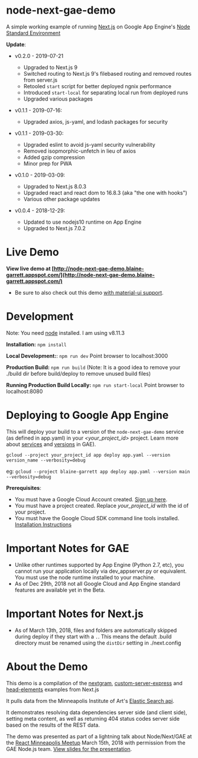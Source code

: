 # node-next-gae-demo
A simple working example of running [Next.js](https://nextjs.org/) on Google App Engine's [Node Standard Environment](https://cloud.google.com/appengine/docs/standard/nodejs/)

**Update**:
* v0.2.0 - 2019-07-21
  * Upgraded to Next.js 9
  * Switched routing to Next.js 9's filebased routing and removed routes from server.js
  * Retooled `start` script for better deployed ngnix performance
  * Introduced `start-local` for separating local run from deployed runs
  * Upgraded various packages

* v0.1.1 - 2019-07-16:
  * Upgraded axios, js-yaml, and lodash packages for security

* v0.1.1 - 2019-03-30:
  * Upgraded eslint to avoid js-yaml security vulnerability
  * Removed isopmorphic-unfetch in lieu of axios
  * Added gzip compression
  * Minor prep for PWA

* v0.1.0 - 2019-03-09:
  * Upgraded to Next.js 8.0.3
  * Upgraded react and react dom to 16.8.3 (aka "the one with hooks")
  * Various other package updates

* v0.0.4 - 2018-12-29:
  * Updated to use nodejs10 runtime on App Engine
  * Upgraded to Next.js 7.0.2

# Live Demo
**View live demo at [http://node-next-gae-demo.blaine-garrett.appspot.com/](http://node-next-gae-demo.blaine-garrett.appspot.com/)**

* Be sure to also check out this demo [with material-ui support](https://github.com/blainegarrett/material-node-next-gae-demo).


# Development
Note: You need [node](https://nodejs.org) installed. I am using v8.11.3

**Installation:** `npm install`

**Local Development:**: `npm run dev` Point browser to localhost:3000

**Production Build:** `npm run build` (Note: It is a good idea to remove your ./build dir before build/deploy to remove unused build files)

**Running Production Build Locally:** `npm run start-local` Point browser to localhost:8080


# Deploying to Google App Engine
This will deploy your build to a version of the `node-next-gae-demo` service (as defined in app.yaml) in your *<your_project_id>* project. Learn more about [services](https://cloud.google.com/appengine/docs/standard/python/microservices-on-app-engine) and [versions](https://cloud.google.com/appengine/docs/admin-api/deploying-apps) in GAE).

`gcloud --project your_project_id app deploy app.yaml --version version_name --verbosity=debug`

eg: `gcloud --project blaine-garrett app deploy app.yaml --version main --verbosity=debug`


**Prerequisites**:
* You must have a Google Cloud Account created. [Sign up here](https://cloud.google.com/).
* You must have a project created. Replace *your_project_id* with the id of your project.
* You must have the Google Cloud SDK command line tools installed. [Installation Instructions](https://cloud.google.com/sdk/)

# Important Notes for GAE
* Unlike other runtimes supported by App Engine (Python 2.7, etc), you cannot run your application locally via dev_appserver.py or equivalent. You must use the node runtime installed to your machine.
* As of Dec 29th, 2018 not all Google Cloud and App Engine standard features are available yet in the Beta.

# Important Notes for Next.js
* As of March 13th, 2018, files and folders are automatically skipped during deploy if they start with a `.`. This means the default .build directory must be renamed using the `distDir` setting in ./next.config


# About the Demo
This demo is a compilation of the [nextgram](https://github.com/now-examples/nextgram), [custom-server-express](https://github.com/zeit/next.js/tree/master/examples/custom-server-express) and [head-elements](https://github.com/zeit/next.js/tree/master/examples/head-elements) examples from Next.js

It pulls data from the Minneapolis Institute of Art's [Elastic Search api](https://github.com/artsmia/collection-elasticsearch).

It demonstrates resolving data dependencies server side (and client side), setting meta content, as well as returning 404 status codes server side based on the results of the REST data.

The demo was presented as part of a lightning talk about Node/Next/GAE at the [React Minneapolis Meetup](https://www.meetup.com/React-Minneapolis-Meetup/) March 15th, 2018 with permission from the GAE Node.js team. [View slides for the presentation](https://docs.google.com/presentation/d/1pUc8VbT4J5ca4qe2zIbqezO6EhLER6E_e5WgsGitDr0/edit?usp=sharing).
